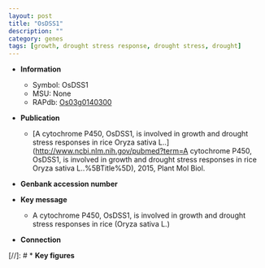 ```yaml
---
layout: post
title: "OsDSS1"
description: ""
category: genes
tags: [growth, drought stress response, drought stress, drought]
---
```


* **Information**  
    + Symbol: OsDSS1  
    + MSU: None  
    + RAPdb: [Os03g0140300](https://rapdb.dna.affrc.go.jp/locus/?name=Os03g0140300)  

* **Publication**  
    + [A cytochrome P450, OsDSS1, is involved in growth and drought stress responses in rice Oryza sativa L..](http://www.ncbi.nlm.nih.gov/pubmed?term=A cytochrome P450, OsDSS1, is involved in growth and drought stress responses in rice Oryza sativa L..%5BTitle%5D), 2015, Plant Mol Biol.

* **Genbank accession number**  

* **Key message**  
    + A cytochrome P450, OsDSS1, is involved in growth and drought stress responses in  rice (Oryza sativa L.)

* **Connection**  

[//]: # * **Key figures**  



